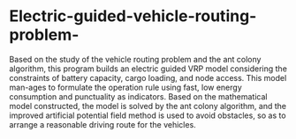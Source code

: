 # Electric-guided-vehicle-routing-problem-
Based on the study of the vehicle routing problem and the ant colony algorithm, this program builds an electric guided VRP model considering the constraints of battery capacity, cargo loading, and node access. This model man-ages to formulate the operation rule using fast, low energy consumption and punctuality as indicators. Based on the mathematical model constructed, the model is solved by the ant colony algorithm, and the improved artificial potential field method is used to avoid obstacles, so as to arrange a reasonable driving route for the vehicles.
